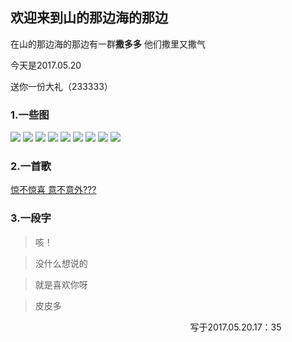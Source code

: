 ## 欢迎来到山的那边海的那边

在山的那边海的那边有一群**撒多多** 他们撒里又撒气

今天是2017.05.20 

送你一份大礼（233333）

### 1.一些图
![](saduoduo.github.io/1.png)
![](saduoduo.github.io/2.png)
![](saduoduo.github.io/3.png)
![](saduoduo.github.io/4.png)
![](saduoduo.github.io/5.png)
![](saduoduo.github.io/6.png)
![](saduoduo.github.io/7.png)
![](saduoduo.github.io/8.png)
![](saduoduo.github.io/9.png)

### 2.一首歌

[惊不惊喜 意不意外???](http://www.xiami.com/play?ids=/song/playlist/id/1770692717/object_name/default/object_id/0#loaded)

### 3.一段字
>咳！

>没什么想说的

>就是喜欢你呀

>皮皮多



                                                                          写于2017.05.20.17：35           
